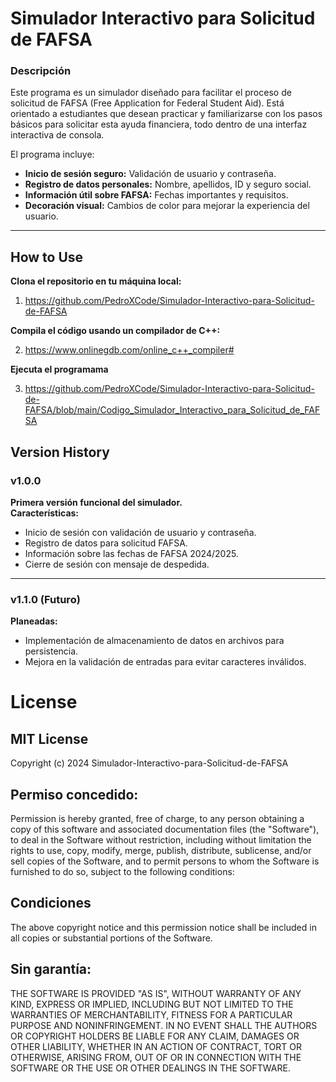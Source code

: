 # Simulador Interactivo para Solicitud de FAFSA

### Descripción
Este programa es un simulador diseñado para facilitar el proceso de solicitud de FAFSA (Free Application for Federal Student Aid). Está orientado a estudiantes que desean practicar y familiarizarse con los pasos básicos para solicitar esta ayuda financiera, todo dentro de una interfaz interactiva de consola.

El programa incluye:
- **Inicio de sesión seguro:** Validación de usuario y contraseña.
- **Registro de datos personales:** Nombre, apellidos, ID y seguro social.
- **Información útil sobre FAFSA:** Fechas importantes y requisitos.
- **Decoración visual:** Cambios de color para mejorar la experiencia del usuario.

---

## How to Use

 **Clona el repositorio en tu máquina local:**
 
1. https://github.com/PedroXCode/Simulador-Interactivo-para-Solicitud-de-FAFSA


**Compila el código usando un compilador de C++:**

2. https://www.onlinegdb.com/online_c++_compiler#

**Ejecuta el programama**

3. https://github.com/PedroXCode/Simulador-Interactivo-para-Solicitud-de-FAFSA/blob/main/Codigo_Simulador_Interactivo_para_Solicitud_de_FAFSA
   
## Version History

### v1.0.0
**Primera versión funcional del simulador.**  
**Características:**
- Inicio de sesión con validación de usuario y contraseña.
- Registro de datos para solicitud FAFSA.
- Información sobre las fechas de FAFSA 2024/2025.
- Cierre de sesión con mensaje de despedida.

---

### v1.1.0 (Futuro)
**Planeadas:**
- Implementación de almacenamiento de datos en archivos para persistencia.
- Mejora en la validación de entradas para evitar caracteres inválidos.

# License

## MIT License

Copyright (c) 2024 Simulador-Interactivo-para-Solicitud-de-FAFSA

## Permiso concedido:
 Permission is hereby granted, free of charge, to any person obtaining a copy
of this software and associated documentation files (the "Software"), to deal
in the Software without restriction, including without limitation the rights
to use, copy, modify, merge, publish, distribute, sublicense, and/or sell
copies of the Software, and to permit persons to whom the Software is
furnished to do so, subject to the following conditions:

## Condiciones
The above copyright notice and this permission notice shall be included in
all copies or substantial portions of the Software.

## Sin garantía:
THE SOFTWARE IS PROVIDED "AS IS", WITHOUT WARRANTY OF ANY KIND, EXPRESS OR
IMPLIED, INCLUDING BUT NOT LIMITED TO THE WARRANTIES OF MERCHANTABILITY,
FITNESS FOR A PARTICULAR PURPOSE AND NONINFRINGEMENT. IN NO EVENT SHALL THE
AUTHORS OR COPYRIGHT HOLDERS BE LIABLE FOR ANY CLAIM, DAMAGES OR OTHER
LIABILITY, WHETHER IN AN ACTION OF CONTRACT, TORT OR OTHERWISE, ARISING FROM,
OUT OF OR IN CONNECTION WITH THE SOFTWARE OR THE USE OR OTHER DEALINGS IN
THE SOFTWARE.


